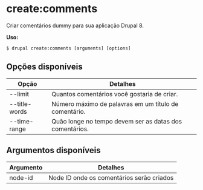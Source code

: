 # create:comments
Criar comentários dummy para sua aplicação Drupal 8.

**Uso:**
```
$ drupal create:comments [arguments] [options]
```

## Opções disponíveis
Opção | Detalhes
-------|-------------
--limit | Quantos comentários você gostaria de criar.
--title-words | Número máximo de palavras em um título de comentário.
--time-range | Quão longe no tempo devem ser as datas dos comentários.

## Argumentos disponíveis
Argumento | Detalhes
---------|-------------
node-id | Node ID onde os comentários serão criados
